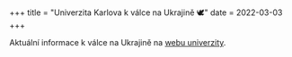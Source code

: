 +++
title = "Univerzita Karlova k válce na Ukrajině​​ 🕊"
date = 2022-03-03
+++

Aktuální informace k válce na Ukrajině na [webu univerzity][1].

[1]: https://ukrajine.cuni.cz/
